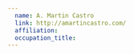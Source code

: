 ```yaml
---
  name: A. Martin Castro
  link: http://amartincastro.com/
  affiliation:
  occupation_title:
---
```

